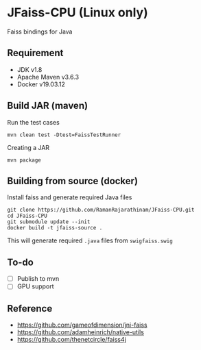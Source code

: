 # JFaiss-CPU **(Linux only)**

Faiss bindings for Java

## Requirement

- JDK v1.8
- Apache Maven v3.6.3
- Docker v19.03.12

## Build JAR (maven)

Run the test cases
```
mvn clean test -Dtest=FaissTestRunner
```

Creating a JAR
```
mvn package
```

## Building from source (docker)

Install faiss and generate required Java files
```
git clone https://github.com/RamanRajarathinam/JFaiss-CPU.git
cd JFaiss-CPU
git submodule update --init
docker build -t jfaiss-source .
```
This will generate required `.java` files from `swigfaiss.swig`

## To-do

* [ ] Publish to mvn
* [ ] GPU support

## Reference

- <https://github.com/gameofdimension/jni-faiss>
- <https://github.com/adamheinrich/native-utils>
- <https://github.com/thenetcircle/faiss4j>
